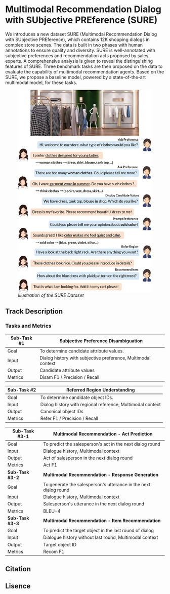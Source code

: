 # Multimodal Recommendation Dialog with SUbjective PREference (SURE) 

We introduces a new dataset SURE (Multimodal Recommendation Dialog with SUbjective PREference), which contains 12K shopping dialogs in complex store scenes. The data is built in two phases with human annotations to ensure quality and diversity. SURE is well-annotated with subjective preferences and recommendation acts proposed by sales experts. A comprehensive analysis is given to reveal the distinguishing features of SURE. Three benchmark tasks are then proposed on the data to evaluate the capability of multimodal recommendation agents. Based on the SURE, we propose a baseline model, powered by a state-of-the-art multimodal model, for these tasks. 


<figure>
<img src="./overview-sure.png" width="550" alt="Illustration of the SURE Dataset" align="center"> 
<figcaption><i>Illustration of the SURE Dataset</i></figcaption> 
</figure>

## Track Description
### Tasks and Metrics
| Sub-Task #1 | Subjective Preference Disambiguation |
|---------|---------------------------------------------------------------------------------------------------------------------------------------|
| Goal | To determine candidate attribute values. |
| Input | Dialog history with subjective preference, Multimodal context |
| Output |  Candidate attribute values |
| Metrics | Disam F1 / Precision / Recall |

| Sub-Task #2 | Referred Region Understanding |
|---------|---------------------------------------------------------------------------------------------------------------------------------------|
| Goal | To determine candidate object IDs. |
| Input | Dialog history with regional reference, Multimodal context |
| Output |  Canonical object IDs |
| Metrics |  Refer F1 / Precision / Recall |

| Sub-Task #3-1 | Multimodal Recommendation - Act Prediction |
|---------|---------------------------------------------------------------------------------------------------------------------------------------|
| Goal | To predict the salesperson's act in the next dialog round |
| Input | Dialogue history, Multimodal context |
| Output | Act of salesperson in the next dialog round |
| Metrics | Act F1 |
| **Sub-Task #3-2** | **Multimodal Recommendation - Response Generation** |
| Goal | To generate the salesperson's utterance in the next dialog round |
| Input | Dialogue history, Multimodal context |
| Output | Salesperson's utterance in the next dialog round |
| Metrics | BLEU-4 |
| **Sub-Task #3-3** | **Multimodal Recommendation - Item Recommendation** |
| Goal | To predict the target object in the last round of dialog |
| Input | Dialogue history without last round, Multimodal context |
| Output | Target object ID |
| Metrics | Recom F1 |

## Citation

## Lisence
